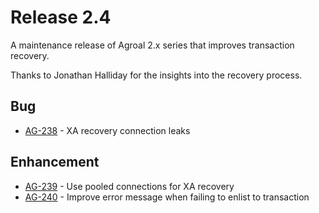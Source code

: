 # Release 2.4

A maintenance release of Agroal 2.x series that improves transaction recovery.

Thanks to Jonathan Halliday for the insights into the recovery process.

## Bug
* [AG-238](https://issues.jboss.org/browse/AG-238) - XA recovery connection leaks

## Enhancement
* [AG-239](https://issues.jboss.org/browse/AG-239) - Use pooled connections for XA recovery
* [AG-240](https://issues.jboss.org/browse/AG-240) - Improve error message when failing to enlist to transaction
